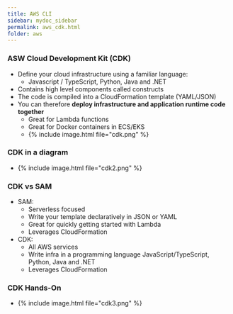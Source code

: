```yaml
---
title: AWS CLI
sidebar: mydoc_sidebar
permalink: aws_cdk.html
folder: aws
---
```


### ASW Cloud Development Kit (CDK)

- Define your cloud infrastructure using a familiar language:
  - Javascript / TypeScript, Python, Java and .NET
- Contains high level components called constructs
- The code is compiled into a CloudFormation template (YAML/JSON)
- You can therefore **deploy infrastructure and application runtime code together**
  - Great for Lambda functions
  - Great for Docker containers in ECS/EKS
  - {% include image.html file="cdk.png" %}

### CDK in a diagram
  - {% include image.html file="cdk2.png" %}

### CDK vs SAM
  - SAM:
    - Serverless focused
    - Write your template declaratively in JSON or YAML
    - Great for quickly getting started with Lambda
    - Leverages CloudFormation
  - CDK:
    - All AWS services
    - Write infra in a programming language JavaScript/TypeScript, Python, Java and .NET
    - Leverages CloudFormation

### CDK Hands-On
  - {% include image.html file="cdk3.png" %}
